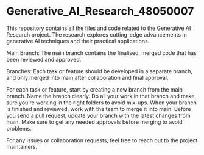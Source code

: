# Generative_AI_Research_48050007
This repository contains all the files and code related to the Generative AI Research project. The research explores cutting-edge advancements in generative AI techniques and their practical applications.

Main Branch: The main branch contains the finalised, merged code that has been reviewed and approved.

Branches: Each task or feature should be developed in a separate branch, and only merged into main after collaboration and final approval.

For each task or feature, start by creating a new branch from the main branch. Name the branch clearly. Do all your work in that branch and make sure you’re working in the right folders to avoid mix-ups. When your branch is finished and reviewed, work with the team to merge it into main. Before you send a pull request, update your branch with the latest changes from main. Make sure to get any needed approvals before merging to avoid problems.

For any issues or collaboration requests, feel free to reach out to the project maintainers.
